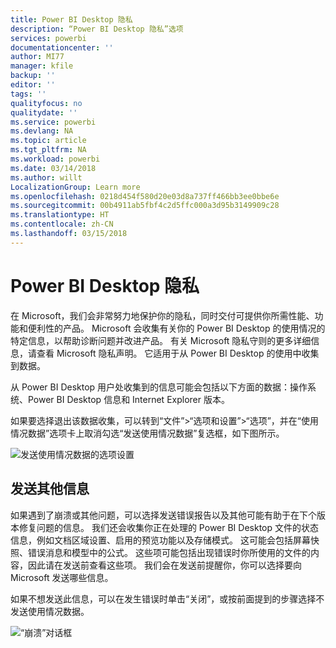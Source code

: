 ```yaml
---
title: Power BI Desktop 隐私
description: “Power BI Desktop 隐私”选项
services: powerbi
documentationcenter: ''
author: MI77
manager: kfile
backup: ''
editor: ''
tags: ''
qualityfocus: no
qualitydate: ''
ms.service: powerbi
ms.devlang: NA
ms.topic: article
ms.tgt_pltfrm: NA
ms.workload: powerbi
ms.date: 03/14/2018
ms.author: willt
LocalizationGroup: Learn more
ms.openlocfilehash: 0218d454f580d20e03d8a737ff466bb3ee0bbe6e
ms.sourcegitcommit: 00b4911ab5fbf4c2d5ffc000a3d95b3149909c28
ms.translationtype: HT
ms.contentlocale: zh-CN
ms.lasthandoff: 03/15/2018
---
```

# <a name="power-bi-desktop-privacy"></a>Power BI Desktop 隐私

在 Microsoft，我们会非常努力地保护你的隐私，同时交付可提供你所需性能、功能和便利性的产品。 Microsoft 会收集有关你的 Power BI Desktop 的使用情况的特定信息，以帮助诊断问题并改进产品。 有关 Microsoft 隐私守则的更多详细信息，请查看 Microsoft 隐私声明。 它适用于从 Power BI Desktop 的使用中收集到数据。
 
从 Power BI Desktop 用户处收集到的信息可能会包括以下方面的数据：操作系统、Power BI Desktop 信息和 Internet Explorer 版本。 
 
如果要选择退出该数据收集，可以转到“文件”>“选项和设置”>“选项”，并在“使用情况数据”选项卡上取消勾选“发送使用情况数据”复选框，如下图所示。

![发送使用情况数据的选项设置](media/desktop-privacy/privacy_01.png)

## <a name="sending-additional-information"></a>发送其他信息

如果遇到了崩溃或其他问题，可以选择发送错误报告以及其他可能有助于在下个版本修复问题的信息。 我们还会收集你正在处理的 Power BI Desktop 文件的状态信息，例如文档区域设置、启用的预览功能以及存储模式。 这可能会包括屏幕快照、错误消息和模型中的公式。 这些项可能包括出现错误时你所使用的文件的内容，因此请在发送前查看这些项。 我们会在发送前提醒你，你可以选择要向 Microsoft 发送哪些信息。  
 
如果不想发送此信息，可以在发生错误时单击“关闭”，或按前面提到的步骤选择不发送使用情况数据。 

![“崩溃”对话框](media/desktop-privacy/privacy_02.png)
